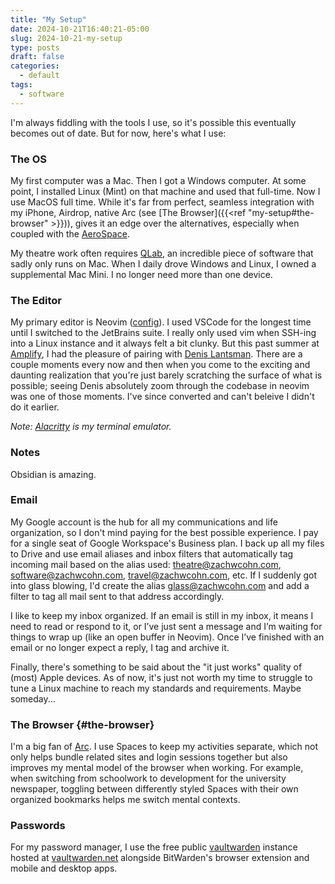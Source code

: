 ```yaml
---
title: "My Setup"
date: 2024-10-21T16:40:21-05:00
slug: 2024-10-21-my-setup
type: posts
draft: false
categories:
  - default
tags:
  - software
---
```


I'm always fiddling with the tools I use, so it's possible this eventually becomes out of date. But for now, here's what I use:

### The OS

My first computer was a Mac. Then I got a Windows computer. At some point, I installed Linux (Mint) on that machine and used that full-time. Now I use MacOS full time. While it's far from perfect, seamless integration with my iPhone, Airdrop, native Arc (see [The Browser]({{<ref "my-setup#the-browser" >}})), gives it an edge over the alternatives, especially when coupled with the [AeroSpace](https://github.com/nikitabobko/AeroSpace).

My theatre work often requires [QLab](https://figure53.com), an incredible piece of software that sadly only runs on Mac. When I daily drove Windows and Linux, I owned a supplemental Mac Mini. I no longer need more than one device.

### The Editor

My primary editor is Neovim ([config](https://github.com/zachicecreamcohn/nvim-config)). I used VSCode for the longest time until I switched to the JetBrains suite. I really only used vim when SSH-ing into a Linux instance and it always felt a bit clunky. But this past summer at [Amplify](https://amplify.com), I had the pleasure of pairing with [Denis Lantsman](https://github.com/dlants). There are a couple moments every now and then when you come to the exciting and daunting realization that you're just barely scratching the surface of what is possible; seeing Denis absolutely zoom through the codebase in neovim was one of those moments. I've since converted and can't beleive I didn't do it earlier.

*Note: [Alacritty](https://alacritty.org/) is my terminal emulator.*

### Notes

Obsidian is amazing.

### Email

My Google account is the hub for all my communications and life organization, so I don't mind paying for the best possible experience. I pay for a single seat of Google Workspace's Business plan. I back up all my files to Drive and use email aliases and inbox filters that automatically tag incoming mail based on the alias used: theatre@zachwcohn.com, software@zachwcohn.com, travel@zachwcohn.com, etc. If I suddenly got into glass blowing, I'd create the alias glass@zachwcohn.com and add a filter to tag all mail sent to that address accordingly.

I like to keep my inbox organized. If an email is still in my inbox, it means I need to read or respond to it, or I’ve just sent a message and I’m waiting for things to wrap up (like an open buffer in Neovim). Once I’ve finished with an email or no longer expect a reply, I tag and archive it.

Finally, there's something to be said about the "it just works" quality of (most) Apple devices. As of now, it's just not worth my time to struggle to tune a Linux machine to reach my standards and requirements. Maybe someday...

### The Browser {#the-browser}

I'm a big fan of [Arc](https://arc.net). I use Spaces to keep my activities separate, which not only helps bundle related sites and login sessions together but also improves my mental model of the browser when working. For example, when switching from schoolwork to development for the university newspaper, toggling between differently styled Spaces with their own organized bookmarks helps me switch mental contexts.


### Passwords

For my password manager, I use the free public [vaultwarden](https://github.com/dani-garcia/vaultwarden) instance hosted at [vaultwarden.net](vaultwarden.net) alongside BitWarden's browser extension and mobile and desktop apps.
